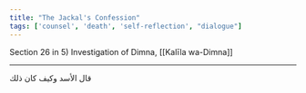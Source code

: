 ```yaml
---
title: "The Jackal's Confession"
tags: ['counsel', 'death', 'self-reflection', "dialogue"]
---
```


 Section 26 in 5) Investigation of Dimna, [[Kalīla wa-Dimna]]

---
قال الأسد وكيف كان ذلك
